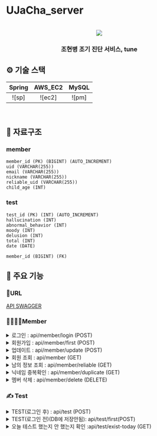 # UJaCha_server

<p align="center">
  <br>
  <img src="./readme/Everyfandom.svg">
  <br>
</p>

<h3 align = "center"> 조현병 조기 진단 서비스, tune </h3>




## ⚙️ 기술 스택

|  Spring    |  AWS_EC2  |  MySQL    | 
| :--------: | :-------: | :-------: | 
|   ![sp]    |   ![ec2]  |   ![pm]   | 

<br>

## 💽 자료구조

### member
    member_id (PK) (BIGINT) (AUTO_INCREMENT)
    uid (VARCHAR(255))
    email (VARCHAR(255))
    nickname (VARCHAR(255))
    reliable_uid (VARCHAR(255))
    child_age (INT)


### test
    test_id (PK) (INT) (AUTO_INCREMENT)
    hallucination (INT)
    abnormal_behavior (INT)
    moody (INT)
    delusion (INT)
    total (INT) 
    date (DATE)
    
    member_id (BIGINT) (FK)


## 📌 주요 기능

### 🔗URL
[API SWAGGER](http://ec2-3-34-143-183.ap-northeast-2.compute.amazonaws.com:8080/swagger-ui/index.html#/member%20%EC%BB%A8%ED%8A%B8%EB%A1%A4%EB%9F%AC/updateMember)

### 👨‍👩‍👦‍👦Member
 <details markdown = "1">
  <summary>로그인 : api/member/login  (POST)</summary>
    <ul>
      <li>Request body</li>
      
```json
{
  "email": "string",
  "uid": "string"
}
```

  <li>Response body </li>  

```json
{
  "token": "string",
  "exprTime": 0,
  "first": true
}    
```

  </ul>
 </details>
  
 <details markdown = "1">
  <summary>회원가입 : api/member/first (POST)</summary>
    <ul>
      <li>Request body</li>
      
```json
{
  "nickname": "string",
  "childAge": 0,
  "uid": "string"
}
```

  <li>Response body </li>  

```
string(token 값)
```

  </ul>
 </details>

 <details markdown = "1">
  <summary>업데이트 : api/member/update  (POST)</summary>
    <ul>
     <li>Request header</li>
      
```json
{
  "Authorization": "String",
  "Content-Type": "application/json"
}
```

<li>Request body</li>
      
```json
{
  "nickname": "string",
  "reliableName": "string",
  "childAge": 0
}
```

  <li>Response body </li>  

```json
   "업데이트 성공"  
```

  </ul>
 </details>

 <details markdown = "1">
  <summary>회원 조회 : api/member  (GET)</summary>
    <ul>
     <li>Request header</li>
      
```json
{
  "Authorization": "String",
  "Content-Type": "application/json"
}
```

  <li>Response body </li>  

```json
{
  "uid": "string",
  "email": "string",
  "nickname": "string",
  "reliableName": "string",
  "childAge": 0,
  "test": [
    {
      "testId": 0,
      "hallucination": 0,
      "abnormalBehavior": 0,
      "moody": 0,
      "delusion": 0,
      "total": 0,
      "date": "2024-02-16"
    }
  ]
} 
```

  </ul>
 </details>


 <details markdown = "1">
  <summary>남의 정보 조회 : api/member/reliable  (GET)</summary>
    <ul>
     <li>Request header</li>
      
```json
{
  "Authorization": "String",
  "Content-Type": "application/json"
}
```

  <li>Response body </li>  

```json
{
  "uid": "string",
  "email": "string",
  "nickname": "string",
  "reliableName": "string",
  "childAge": 0,
  "test": [
    {
      "testId": 0,
      "hallucination": 0,
      "abnormalBehavior": 0,
      "moody": 0,
      "delusion": 0,
      "total": 0,
      "date": "2024-02-16"
    }
  ]
} 
```

  </ul>
 </details>

 <details markdown = "1">
  <summary>닉네임 중복확인 : api/member/duplicate  (GET)</summary>
    <ul>
     <li>RequestParam</li>
      
```
?name="string
```

  <li>Response body </li>  

```
boolean
```

  </ul>
 </details>

<details markdown = "1">
  <summary>멤버 삭제 : api/member/delete  (DELETE)</summary>
    <ul>
     <li>Request header</li>
      
```json
{
  "Authorization": "String",
  "Content-Type": "application/json"
}
```

  <li>Response body </li>  

```
"삭제 되었습니다."
```

  </ul>
 </details>


### ✍️ Test

 <details markdown = "1">
  <summary>TEST(로그인 후) : api/test (POST)</summary>
    <ul>
      <li>Request Header</li>
      
```json
{
  "Authorization": "String",
  "Content-Type": "application/json"
}
```

  <li>Request Body </li>  

```json
{
  "question1": 0,
  "question2": 0,
  "question3": 0,
  "question4": 0,
  "question5": 0,
  "question6": 0,
  "question7": 0,
  "question8": 0,
  "question9": 0,
  "question10": 0,
  "question11": 0,
  "question12": 0
}
```

  <li>Response body</li>  

```json
{
  "testId": 0,
  "hallucination": 0,
  "abnormalBehavior": 0,
  "moody": 0,
  "delusion": 0,
  "total": 0,
  "date": "2024-02-16"
}
```

  </ul>
 </details>


 <details markdown = "1">
  <summary >TEST(로그인 전)(DB에 저장안됨): api/test/first(POST)</summary>
    <ul>
  <li>Request Body </li>  

```json
{
  "question1": 0,
  "question2": 0,
  "question3": 0,
  "question4": 0,
  "question5": 0,
  "question6": 0,
  "question7": 0,
  "question8": 0,
  "question9": 0,
  "question10": 0,
  "question11": 0,
  "question12": 0
}
```

  <li>Response Body </li>  

```json
{
  "hallucination": 0,
  "abnormalBehavior": 0,
  "moody": 0,
  "delusion": 0,
  "total": 0
}
```

  </ul>
  </details>

 <details markdown = "1">
  <summary>오늘 테스트 했는지 안 했는지 확인 :api/test/exist-today (GET)</summary>
    <ul>
      <li>Request Header</li>
      
```json
{
  "Authorization": "String",
  "Content-Type": "application/json"
}
```


  <li>Response body</li>  

```
boolean
```

  </ul>
 </details>

